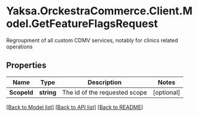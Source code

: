 # Yaksa.OrckestraCommerce.Client.Model.GetFeatureFlagsRequest
Regroupment of all custom CDMV services, notably for clinics related operations

## Properties

Name | Type | Description | Notes
------------ | ------------- | ------------- | -------------
**ScopeId** | **string** | The id of the requested scope | [optional] 

[[Back to Model list]](../README.md#documentation-for-models) [[Back to API list]](../README.md#documentation-for-api-endpoints) [[Back to README]](../README.md)

